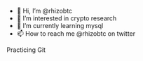 - 👋 Hi, I’m @rhizobtc
- 👀 I’m interested in crypto research
- 🌱 I’m currently learning mysql
- 📫 How to reach me @rhizobtc on twitter


Practicing Git